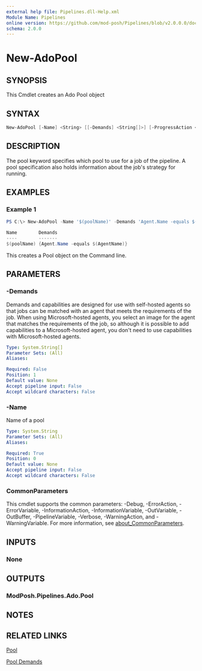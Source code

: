 ```yaml
---
external help file: Pipelines.dll-Help.xml
Module Name: Pipelines
online version: https://github.com/mod-posh/Pipelines/blob/v2.0.0.0/docs/New-AdoPool.md#new-adopool
schema: 2.0.0
---
```


# New-AdoPool

## SYNOPSIS

This Cmdlet creates an Ado Pool object

## SYNTAX

```powershell
New-AdoPool [-Name] <String> [[-Demands] <String[]>] [-ProgressAction <ActionPreference>] [<CommonParameters>]
```

## DESCRIPTION

The pool keyword specifies which pool to use for a job of the pipeline. A pool
specification also holds information about the job's strategy for running.

## EXAMPLES

### Example 1

```powershell
PS C:\> New-AdoPool -Name '$(poolName)' -Demands 'Agent.Name -equals $(AgentName)'

Name        Demands
----        -------
$(poolName) {Agent.Name -equals $(AgentName)}
```

This creates a Pool object on the Command line.

## PARAMETERS

### -Demands

Demands and capabilities are designed for use with self-hosted agents so that
jobs can be matched with an agent that meets the requirements of the job.
When using Microsoft-hosted agents, you select an image for the agent that
matches the requirements of the job, so although it is possible to add
capabilities to a Microsoft-hosted agent, you don't need to use capabilities
with Microsoft-hosted agents.

```yaml
Type: System.String[]
Parameter Sets: (All)
Aliases:

Required: False
Position: 1
Default value: None
Accept pipeline input: False
Accept wildcard characters: False
```

### -Name

Name of a pool

```yaml
Type: System.String
Parameter Sets: (All)
Aliases:

Required: True
Position: 0
Default value: None
Accept pipeline input: False
Accept wildcard characters: False
```

### CommonParameters

This cmdlet supports the common parameters: -Debug, -ErrorAction, -ErrorVariable, -InformationAction, -InformationVariable, -OutVariable, -OutBuffer, -PipelineVariable, -Verbose, -WarningAction, and -WarningVariable. For more information, see [about_CommonParameters](http://go.microsoft.com/fwlink/?LinkID=113216).

## INPUTS

### None

## OUTPUTS

### ModPosh.Pipelines.Ado.Pool

## NOTES

## RELATED LINKS

[Pool](https://learn.microsoft.com/en-us/azure/devops/pipelines/yaml-schema/pool?view=azure-pipelines)

[Pool Demands](https://learn.microsoft.com/en-us/azure/devops/pipelines/yaml-schema/pool-demands?view=azure-pipelines)
